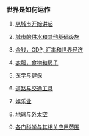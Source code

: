 ### 世界是如何运作

1. <a href="/world/intro">从城市开始讲起</a>

2. <a href="/world/city">城市的供水和其他基础设施</a>

3. <a href="/world/money">金钱，GDP, 汇率和世界经济</a>

4. <a href="/world/basic">衣服，食物和房子</a>

5. <a href="/world/health">医学与健保</a>

6. <a href="/world/transportation">道路与交通工具</a>

7. <a href="/world/entertainment">娱乐业</a>

8. <a href="/world/planets">地球与外太空</a>

9. <a href="/world/education">各门科学与其相关应用范围</a>